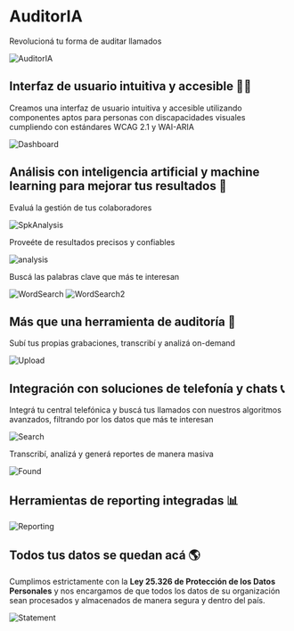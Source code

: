 # AuditorIA

Revolucioná tu forma de auditar llamados

![AuditorIA](.github/assets/logo.png?raw=true)

## Interfaz de usuario intuitiva y accesible 👨‍💻

Creamos una interfaz de usuario intuitiva y accesible utilizando componentes aptos para personas con discapacidades visuales cumpliendo con estándares WCAG 2.1 y WAI-ARIA

![Dashboard](.github/assets/dashboard.png?raw=true)

## Análisis con inteligencia artificial y machine learning para mejorar tus resultados 🧠

Evaluá la gestión de tus colaboradores

![SpkAnalysis](.github/assets/spkanalysis.png?raw=true)

Proveéte de resultados precisos y confiables

![analysis](.github/assets/analysis.png?raw=true)

Buscá las palabras clave que más te interesan

![WordSearch](.github/assets/word_search_1.png?raw=true)
![WordSearch2](.github/assets/word_search_2.png?raw=true)

## Más que una herramienta de auditoría 💪

Subí tus propias grabaciones, transcribí y analizá on-demand

![Upload](.github/assets/upload.png?raw=true)

## Integración con soluciones de telefonía y chats 📞

Integrá tu central telefónica y buscá tus llamados con nuestros algoritmos avanzados, filtrando por los datos que más te interesan

![Search](.github/assets/search.png?raw=true)

Transcribí, analizá y generá reportes de manera masiva

![Found](.github/assets/found.png?raw=true)

## Herramientas de reporting integradas 📊

![Reporting](.github/assets/reporting.png?raw=true)

## Todos tus datos se quedan acá 🌎

Cumplimos estrictamente con la **Ley 25.326 de Protección de los Datos Personales** y nos encargamos de que todos los datos de su organización sean procesados y almacenados de manera segura y dentro del país.

![Statement](.github/assets/law-statement.png?raw=true)
